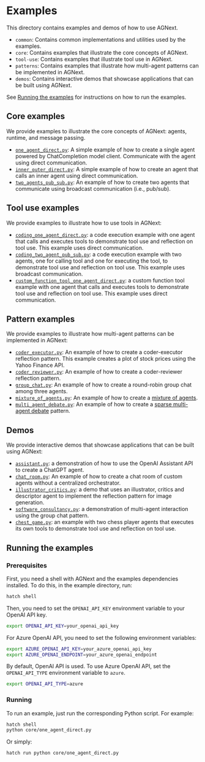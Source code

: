 # Examples

This directory contains examples and demos of how to use AGNext.

- `common`: Contains common implementations and utilities used by the examples.
- `core`: Contains examples that illustrate the core concepts of AGNext.
- `tool-use`: Contains examples that illustrate tool use in AGNext.
- `patterns`: Contains examples that illustrate how multi-agent patterns can be implemented in AGNext.
- `demos`: Contains interactive demos that showcase applications that can be built using AGNext.

See [Running the examples](#running-the-examples) for instructions on how to run the examples.

## Core examples

We provide examples to illustrate the core concepts of AGNext: agents, runtime, and message passing.

- [`one_agent_direct.py`](core/one_agent_direct.py): A simple example of how to create a single agent powered by ChatCompletion model client. Communicate with the agent using direct communication.
- [`inner_outer_direct.py`](core/inner_outer_direct.py): A simple example of how to create an agent that calls an inner agent using direct communication.
- [`two_agents_pub_sub.py`](core/two_agents_pub_sub.py): An example of how to create two agents that communicate using broadcast communication (i.e., pub/sub).

## Tool use examples

We provide examples to illustrate how to use tools in AGNext:

- [`coding_one_agent_direct.py`](tool-use/coding_one_agent_direct.py): a code execution example with one agent that calls and executes tools to demonstrate tool use and reflection on tool use. This example uses direct communication.
- [`coding_two_agent_pub_sub.py`](tool-use/coding_two_agent_pub_sub.py): a code execution example with two agents, one for calling tool and one for executing the tool, to demonstrate tool use and reflection on tool use. This example uses broadcast communication.
- [`custom_function_tool_one_agent_direct.py`](tool-use/custom_function_tool_one_agent_direct.py): a custom function tool example with one agent that calls and executes tools to demonstrate tool use and reflection on tool use. This example uses direct communication.

## Pattern examples

We provide examples to illustrate how multi-agent patterns can be implemented in AGNext:

- [`coder_executor.py`](patterns/coder_executor.py): An example of how to create a coder-executor reflection pattern. This example creates a plot of stock prices using the Yahoo Finance API.
- [`coder_reviewer.py`](patterns/coder_reviewer.py): An example of how to create a coder-reviewer reflection pattern.
- [`group_chat.py`](patterns/group_chat.py): An example of how to create a round-robin group chat among three agents.
- [`mixture_of_agents.py`](patterns/mixture_of_agents.py): An example of how to create a [mixture of agents](https://github.com/togethercomputer/moa).
- [`multi_agent_debate.py`](patterns/multi_agent_debate.py): An example of how to create a [sparse multi-agent debate](https://arxiv.org/abs/2406.11776) pattern.

## Demos

We provide interactive demos that showcase applications that can be built using AGNext:

- [`assistant.py`](demos/assistant.py): a demonstration of how to use the OpenAI Assistant API to create
    a ChatGPT agent.
- [`chat_room.py`](demos/chat_room.py): An example of how to create a chat room of custom agents without
    a centralized orchestrator.
- [`illustrator_critics.py`](demos/illustrator_critics.py): a demo that uses an illustrator, critics and descriptor agent
    to implement the reflection pattern for image generation.
- [`software_consultancy.py`](demos/software_consultancy.py): a demonstration of multi-agent interaction using
    the group chat pattern.
- [`chest_game.py`](demos/chess_game.py): an example with two chess player agents that executes its own tools to demonstrate tool use and reflection on tool use.

## Running the examples

### Prerequisites

First, you need a shell with AGNext and the examples dependencies installed.
To do this, in the example directory, run:

```bash
hatch shell
```

Then, you need to set the `OPENAI_API_KEY` environment variable to your OpenAI API key.

```bash
export OPENAI_API_KEY=your_openai_api_key
```

For Azure OpenAI API, you need to set the following environment variables:

```bash
export AZURE_OPENAI_API_KEY=your_azure_openai_api_key
export AZURE_OPENAI_ENDPOINT=your_azure_openai_endpoint
```

By default, OpenAI API is used.
To use Azure OpenAI API, set the `OPENAI_API_TYPE`
environment variable to `azure`.

```bash
export OPENAI_API_TYPE=azure
```

### Running

To run an example, just run the corresponding Python script. For example:

```bash
hatch shell
python core/one_agent_direct.py
```

Or simply:

```bash
hatch run python core/one_agent_direct.py
```
